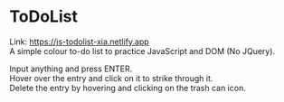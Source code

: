 # ToDoList
Link: https://js-todolist-xia.netlify.app \
A simple colour to-do list to practice JavaScript and DOM (No JQuery).

Input anything and press ENTER.\
Hover over the entry and click on it to strike through it.\
Delete the entry by hovering and clicking on the trash can icon.
